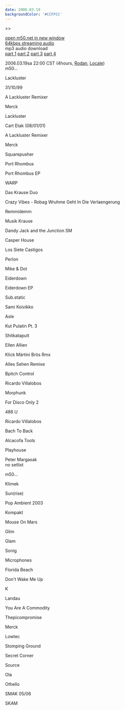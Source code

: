 ```yaml
---
date: 2006.03.19
backgroundColor: '#CCFFCC'
---
```


\>>

[open m50.net in new window  
](http://m50.net/)[64kbps streaming audio](http://m50.net/streamed/2006.03.19\(64\).ra)  
mp3 audio download  
[part 1](http://m50.net/streamed/2006.03.19pt1\(64\).mp3) [part 2](http://m50.net/streamed/2006.03.19pt2\(64\).mp3) [part 3](http://m50.net/streamed/2006.03.19pt3\(64\).mp3) [part 4](http://m50.net/streamed/2006.03.19pt4\(64\).mp3)

2006.03.19sa 22:00 CST (4hours, [Rodan](http://www.rodan.ws/), [Locale](http://www.localeevents.com/))  
m50...  

Lackluster

31/10/99

A Lackluster Remixer

Merck

Lackluster

Cart Etak (08/01/01)

A Lackluster Remixer

Merck

Squarepusher

Port Rhombus

Port Rhombus EP

WARP

Das Krause Duo

Crazy Vibes - Robag Wruhme Geht In Die Verlaengerung

Remmidemm

Musik Krause

Dandy Jack and the Junction SM

Casper House

Los Siete Castigos

Perlon

Mike & Dot

Eiderdown

Eiderdown EP

Sub.static

Sami Koivikko

Asle

Kut Pulatin Pt. 3

Shitkatapult

Ellen Allien

Klick Märtini Brös Rmx

Alles Sehen Remixe

Bpitch Control

Ricardo Villalobos

Morphunk

For Disco Only 2

486 U

Ricardo Villalobos

Bach To Back

Alcacofa Tools

Playhouse


Peter Margasak  
no setlist  

m50...

Klimek

Sun(rise)

Pop Ambient 2003

Kompakt

Mouse On Mars

Glim

Glam

Sonig

Microphones

Florida Beach

Don't Wake Me Up

K

Landau

You Are A Commodity

Thepicompromise

Merck

Lowtec

Stomping Ground

Secret Corner

Source

Ola

Othello

SMAK 05/06

SKAM
